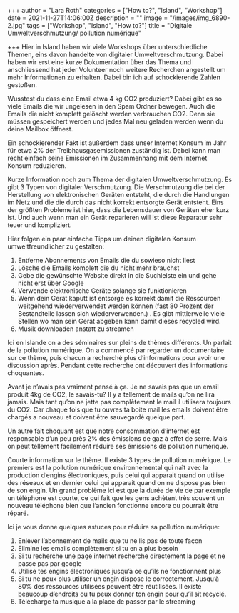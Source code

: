 +++
author = "Lara Roth"
categories = ["How to?", "Island", "Workshop"]
date = 2021-11-27T14:06:00Z
description = ""
image = "/images/img_6890-2.jpg"
tags = ["Workshop", "Island", "How to?"]
title = "Digitale Umweltverschmutzung/ pollution numérique"

+++
Hier in Island haben wir viele Workshops über unterschiedliche Themen, eins davon handelte von digitaler Umweltverschmutzung. Dabei haben wir erst eine kurze Dokumentation über das Thema und anschliessend hat jeder Volunteer noch weitere Recherchen angestellt um mehr Informationen zu erhalten. Dabei bin ich auf schockierende Zahlen gestoßen.

Wusstest du dass eine Email etwa 4 kg CO2 produziert? Dabei gibt es so viele Emails die wir ungelesen in den Spam Ordner bewegen. Auch die Emails die nicht komplett gelöscht werden verbrauchen CO2. Denn sie müssen gespeichert werden und jedes Mal neu geladen werden wenn du deine Mailbox öffnest.

Ein schockierender Fakt ist außerdem dass unser Internet Konsum im Jahr für etwa 2% der Treibhausgasemissionen zuständig ist. Dabei kann man recht einfach seine Emissionen im Zusammenhang mit dem Internet Konsum reduzieren.

Kurze Information noch zum Thema der digitalen Umweltverschmutzung. Es gibt 3 Typen von digitaler Verschmutzung. Die Verschmutzung die bei der Herstellung von elektronischen Geräten entsteht, die durch die Handlungen im Netz und die die durch das nicht korrekt entsorgte Gerät entsteht. Eins der größten Probleme ist hier, dass die Lebensdauer von Geräten eher kurz ist. Und auch wenn man ein Gerät reparieren will ist diese Reparatur sehr teuer und kompliziert.

Hier folgen ein paar einfache Tipps um deinen digitalen Konsum umweltfreundlicher zu gestalten:

1. Entferne Abonnements von Emails die du sowieso nicht liest
2. Lösche die Emails komplett die du nicht mehr brauchst
3. Gebe die gewünschte Website direkt in die Suchleiste ein und gehe nicht erst über Google
4. Verwende elektronische Geräte solange sie funktionieren
5. Wenn dein Gerät kaputt ist entsorge es korrekt damit die Ressourcen weitgehend wiederverwendet werden können (fast 80 Prozent der Bestandteile lassen sich wiederverwenden.) . Es gibt mittlerweile viele Stellen wo man sein Gerät abgeben kann damit dieses recycled wird.
6. Musik downloaden anstatt zu streamen

Ici en Islande on a des séminaires sur pleins de thèmes différents. Un parlait de la pollution numérique. On a commencé par regarder un documentaire sur ce thème, puis chacun a recherché plus d’informations pour avoir une discussion après. Pendant cette recherche ont découvert des informations choquantes.

Avant je n’avais pas vraiment pensé à ça. Je ne savais pas que un email produit 4kg de CO2, le savais-tu? Il y a tellement de mails qu’on ne lira jamais. Mais tant qu’on ne jette pas complètement le mail il utilisera toujours du CO2. Car chaque fois que tu ouvres ta boite mail les emails doivent être chargés a nouveau et doivent être sauvegardé quelque part.

Un autre fait choquant est que notre consommation d’internet est responsable d’un peu près 2% des émissions de gaz à effet de serre. Mais on peut tellement facilement réduire ses émissions de pollution numérique.

Courte information sur le thème. Il existe 3 types de pollution numérique. Le premiers est la pollution numérique environnemental qui naît avec la production d’engins électroniques, puis celui qui apparait quand on utilise des réseaux et en dernier celui qui apparait quand on ne dispose pas bien de son engin. Un grand problème ici est que la durée de vie de par exemple un téléphone est courte, ce qui fait que les gens achètent très souvent un nouveau téléphone bien que l’ancien fonctionne encore ou pourrait être réparé.

Ici je vous donne quelques astuces pour réduire sa pollution numérique:

1. Enlever l’abonnement de mails que tu ne lis pas de toute façon
2. Elimine les emails complètement si tu en a plus besoin
3. Si tu recherche une page internet recherche directement la page et ne passe pas par google
4. Utilise tes engins électroniques jusqu’à ce qu’ils ne fonctionnent plus
5. Si tu ne peux plus utiliser un engin dispose le correctement. Jusqu’à 80% des ressources utilisées peuvent être réutilisées. Il existe beaucoup d’endroits ou tu peux donner ton engin pour qu’il sit recyclé.
6. Télécharge ta musique a la place de passer par le streaming